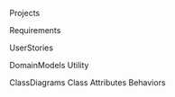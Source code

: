 
Projects

Requirements

UserStories

DomainModels
Utility

ClassDiagrams
Class
Attributes
Behaviors
